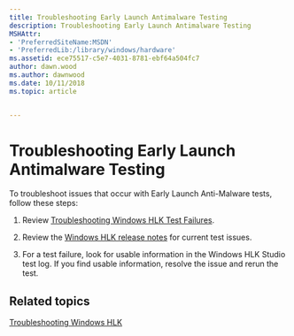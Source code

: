 ```yaml
---
title: Troubleshooting Early Launch Antimalware Testing
description: Troubleshooting Early Launch Antimalware Testing
MSHAttr:
- 'PreferredSiteName:MSDN'
- 'PreferredLib:/library/windows/hardware'
ms.assetid: ece75517-c5e7-4031-8781-ebf64a504fc7
author: dawn.wood
ms.author: dawnwood
ms.date: 10/11/2018
ms.topic: article


---
```


# Troubleshooting Early Launch Antimalware Testing


To troubleshoot issues that occur with Early Launch Anti-Malware tests, follow these steps:

1. Review [Troubleshooting Windows HLK Test Failures](../user/troubleshooting-windows-hlk-test-failures.md).

2. Review the [Windows HLK release notes](http://go.microsoft.com/fwlink/?LinkID=236110) for current test issues.

3. For a test failure, look for usable information in the Windows HLK Studio test log. If you find usable information, resolve the issue and rerun the test.

## <span id="related_topics"></span>Related topics


[Troubleshooting Windows HLK](../user/troubleshooting-windows-hlk.md)

 

 







